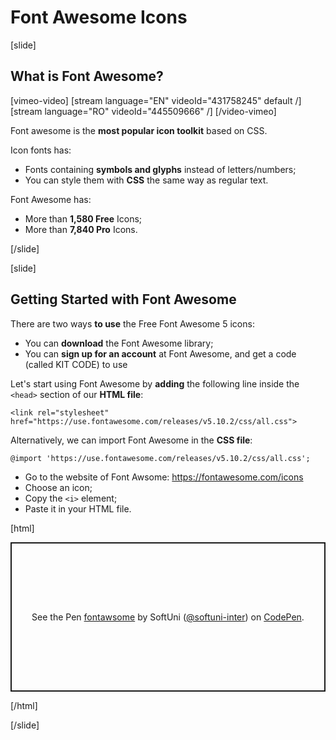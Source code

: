 # Font Awesome Icons

[slide]

## What is Font Awesome?

[vimeo-video]
[stream language="EN" videoId="431758245" default /]
[stream language="RO" videoId="445509666" /]
[/video-vimeo]

Font awesome is the **most popular icon toolkit** based on CSS.

Icon fonts has:
* Fonts containing **symbols and glyphs** instead of letters/numbers;
* You can style them with **CSS** the same way as regular text.

Font Awesome has:
* More than **1,580 Free** Icons;
* More than **7,840 Pro** Icons.

[/slide]

[slide]
## Getting Started with Font Awesome

There are two ways **to use** the Free Font Awesome 5 icons:
* You can **download** the Font Awesome library;
* You can **sign up for an account** at Font Awesome, and get a code (called KIT CODE) to use

Let's start using Font Awesome by **adding** the following line inside the `<head>` section of our **HTML file**:

`<link rel="stylesheet" href="https://use.fontawesome.com/releases/v5.10.2/css/all.css">`

Alternatively, we can import Font Awesome in the **CSS file**:

`@import 'https://use.fontawesome.com/releases/v5.10.2/css/all.css';`

* Go to the website of Font Awsome: https://fontawesome.com/icons
* Choose an icon;
* Copy the `<i>` element;
* Paste it in your HTML file.

[html]
<p class="codepen" data-height="239" data-theme-id="39135" data-default-tab="html,result" data-user="softuni-inter" data-slug-hash="qBOzqpJ" style="height: 239px; box-sizing: border-box; display: flex; align-items: center; justify-content: center; border: 2px solid; margin: 1em 0; padding: 1em;" data-pen-title="fontawsome">
  <span>See the Pen <a href="https://codepen.io/softuni-inter/pen/qBOzqpJ">
  fontawsome</a> by SoftUni (<a href="https://codepen.io/softuni-inter">@softuni-inter</a>)
  on <a href="https://codepen.io">CodePen</a>.</span>
</p>
<script async src="https://static.codepen.io/assets/embed/ei.js"></script>
[/html]

[/slide]
